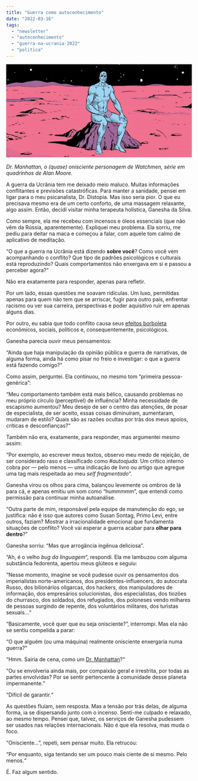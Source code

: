 ```yaml
---
title: "Guerra como autoconhecimento"
date: "2022-03-16"
tags: 
  - "newsletter"
  - "autoconhecimento"
  - "guerra-na-ucrania-2022"
  - "politica"
---
```


![dr-manhattan(1).jpg](images/57fcb0e0-010d-4ca3-b886-ab0a3b6dd336.jpg)

_Dr. Manhattan, o (quase) onisciente personagem de Watchmen, série em quadrinhos de Alan Moore._

A guerra da Ucrânia tem me deixado meio maluco. Muitas informações conflitantes e previsões catastróficas. Para manter a sanidade, pensei em ligar para o meu psicanalista, Dr. Distopia. Mas isso seria pior. O que eu precisava mesmo era de um certo conforto, de uma massagem relaxante, algo assim. Então, decidi visitar minha terapeuta holística, Ganesha da Silva.

Como sempre, ela me recebeu com incensos e óleos essenciais (que não vêm da Rússia, aparentemente). Expliquei meu problema. Ela sorriu, me pediu para deitar na maca e começou a falar, com aquele tom calmo de aplicativo de meditação.

“O que a guerra na Ucrânia está dizendo **sobre você**? Como você vem acompanhando o conflito? Que tipo de padrões psicológicos e culturais está reproduzindo? Quais comportamentos não enxergava em si e passou a perceber agora?“

Não era exatamente para responder, apenas para refletir.

Por um lado, essas questões me soavam ridículas. Um luxo, permitidas apenas para quem não tem que se arriscar, fugir para outro país, enfrentar racismo ou ver sua carreira, perspectivas e poder aquisitivo ruir em apenas alguns dias.

Por outro, eu sabia que todo conflito causa seus [efeitos borboleta](https://en.wikipedia.org/wiki/Butterfly_effect) econômicos, sociais, políticos e, consequentemente, psicológicos.

Ganesha parecia ouvir meus pensamentos:

“Ainda que haja manipulação da opinião pública e guerra de narrativas, de alguma forma, ainda há como pisar no freio e investigar: o que a guerra está fazendo comigo?“

Como assim, perguntei. Ela continuou, no mesmo tom “primeira pessoa-genérica”:

“Meu comportamento também está mais bélico, causando problemas no meu próprio círculo (perceptível) de influência? Minha necessidade de escapismo aumentou? Meu desejo de ser o centro das atenções, de posar de especialista, de ser aceito, essas coisas diminuíram, aumentaram, mudaram de estilo? Quais são as razões ocultas por trás dos meus apoios, críticas e desconfianças?“

Também não era, exatamente, para responder, mas argumentei mesmo assim:

“Por exemplo, ao escrever meus textos, observo meu medo de rejeição, de ser considerado raso e classificado como _#autoajuda_. Um crítico interno cobra por — pelo menos — uma indicação de livro ou artigo que agregue uma tag mais respeitada ao meu _self fragmentado_“.

Ganesha virou os olhos para cima, balançou levemente os ombros de lá para cá, e apenas emitiu um som como “hummmmm”, que entendi como permissão para continuar minha autoanálise.

“Outra parte de mim, responsável pela equipe de manutenção do ego, se justifica: não é isso que autores como Susan Sontag, Primo Levi, entre outros, faziam? Mostrar a irracionalidade emocional que fundamenta situações de conflito? Você vai esperar a guerra acabar para **olhar para dentro**?”

Ganesha sorriu: “Mas que arrogância ingênua deliciosa”.

“Ah, é o velho _bug da linguagem_“, respondi. Ela me lambuzou com alguma substância fedorenta, apertou meus glúteos e seguiu:

“Nesse momento, imagine se você pudesse ouvir os pensamentos dos imperialistas norte-americanos, dos presidentes-influencers, do autocrata Russo, dos bilionários oligarcas, dos hackers, dos manipuladores de informação, dos empresários solucionistas, dos especialistas, dos tiozões do churrasco, dos soldados, dos refugiados, dos poloneses vendo milhares de pessoas surgindo de repente, dos voluntários militares, dos turistas sexuais…“

“Basicamente, você quer que eu seja onisciente?”, interrompi. Mas ela não se sentiu compelida a parar:

“O que alguém (ou uma máquina) realmente onisciente enxergaria numa guerra?“

“Hmm. Sairia de cena, como um [Dr. Manhattan](https://en.wikipedia.org/wiki/Doctor_Manhattan)?“

“Ou se envolveria ainda mais, por compaixão geral e irrestrita, por todas as partes envolvidas? Por se sentir pertencente à comunidade desse planeta impermanente.“

“Difícil de garantir.“

As questões fluíam, sem resposta. Mas a tensão por trás delas, de alguma forma, ia se dispersando junto com o incenso. Senti-me culpado e relaxado, ao mesmo tempo. Pensei que, talvez, os serviços de Ganesha pudessem ser usados nas relações internacionais. Não é que ela resolva, mas muda o foco.

“Onisciente…”, repeti, sem pensar muito. Ela retrucou:

“Por enquanto, siga tentando ser um pouco mais ciente de si mesmo. Pelo menos.“

É. Faz algum sentido.
